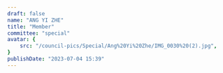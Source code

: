 ```yaml
---
draft: false
name: "ANG YI ZHE"
title: "Member"
committee: "special"
avatar: {
    src: "/council-pics/Special/Ang%20Yi%20Zhe/IMG_0030%20(2).jpg",
}
publishDate: "2023-07-04 15:39"
---
```

